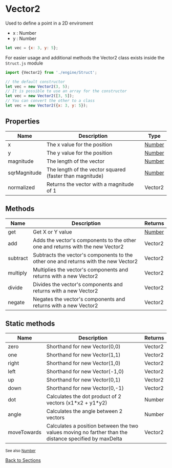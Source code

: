 # Vector2

Used to define a point in a 2D enviroment
 - x : Number
 - y : Number
```javascript
let vec = {x: 3, y: 5}; 
```
For easier usage and additional methods the Vector2 class exists inside the `Struct.js` module

```javascript
import {Vector2} from './engine/Struct';

// the default constructor
let vec = new Vector2(3, 5);
// It is possible to use an array for the constructor
let vec = new Vector2([3, 5]);
// You can convert the other to a class
let vec = new Vector2({x: 3, y: 5});
```

## Properties
| Name | Description | Type |
| --- | --- | --- |
| x | The x value for the position | [Number](https://developer.mozilla.org/en-US/docs/Web/JavaScript/Reference/Global_Objects/Number) |
| y | The y value for the position | [Number](https://developer.mozilla.org/en-US/docs/Web/JavaScript/Reference/Global_Objects/Number) |
| magnitude | The length of the vector | [Number](https://developer.mozilla.org/en-US/docs/Web/JavaScript/Reference/Global_Objects/Number) |
| sqrMagnitude | The length of the vector squared (faster than magnitude) | [Number](https://developer.mozilla.org/en-US/docs/Web/JavaScript/Reference/Global_Objects/Number) |
| normalized | Returns the vector with a magnitude of 1 | Vector2 |

## Methods
| Name | Description | Returns |
| --- | --- | --- |
| get | Get X or Y value | [Number](https://developer.mozilla.org/en-US/docs/Web/JavaScript/Reference/Global_Objects/Number) |
| add | Adds the vector's components to the other one and returns with the new Vector2 | Vector2 |
| subtract | Subtracts the vector's components to the other one and returns with the new Vector2 | Vector2 |
| multiply | Multiplies the vector's components and returns with a new Vector2 | Vector2 |
| divide | Divides the vector's components and returns with a new Vector2 | Vector2 |
| negate | Negates the vector's components and returns with a new Vector2 | Vector2 |

## Static methods
| Name | Description | Returns |
| --- | --- | --- |
| zero | Shorthand for new Vector(0,0) | Vector2 |
| one | Shorthand for new Vector(1,1) | Vector2 |
| right | Shorthand for new Vector(1,0) | Vector2 |
| left | Shorthand for new Vector(-1,0) | Vector2 |
| up | Shorthand for new Vector(0,1) | Vector2 |
| down | Shorthand for new Vector(0,-1) | Vector2 |
| dot | Calculates the dot product of 2 vectors (x1\*x2 + y1\*y2) | Number |
| angle | Calculates the angle between 2 vectors | Number |
| moveTowards | Calculates a position between the two values moving no farther than the distance specified by maxDelta | Vector2 |

<sub>See also [Number](https://developer.mozilla.org/en-US/docs/Web/JavaScript/Reference/Global_Objects/Number)</sub>

[Back to Sections](../../ReadMe.md)